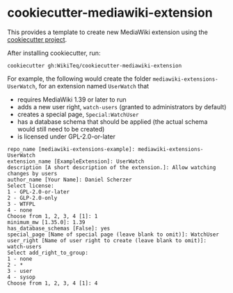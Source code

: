 # cookiecutter-mediawiki-extension

This provides a template to create new MediaWiki extension using the
[cookiecutter project](https://github.com/cookiecutter/cookiecutter).

After installing cookiecutter, run:
```
cookiecutter gh:WikiTeq/cookiecutter-mediawiki-extension
```

For example, the following would create the folder
`mediawiki-extensions-UserWatch`, for an extension named `UserWatch` that
- requires MediaWiki 1.39 or later to run
- adds a new user right, `watch-users` (granted to administrators by default)
- creates a special page, `Special:WatchUser`
- has a database schema that should be applied (the actual schema would still
need to be created)
- is licensed under GPL-2.0-or-later

```
repo_name [mediawiki-extensions-example]: mediawiki-extensions-UserWatch
extension_name [ExampleExtension]: UserWatch
description [A short description of the extension.]: Allow watching changes by users
author_name [Your Name]: Daniel Scherzer
Select license:     
1 - GPL-2.0-or-later
2 - GLP-2.0-only    
3 - WTFPL
4 - none
Choose from 1, 2, 3, 4 [1]: 1
minimum_mw [1.35.0]: 1.39
has_database_schemas [False]: yes
special_page [Name of special page (leave blank to omit)]: WatchUser
user_right [Name of user right to create (leave blank to omit)]: watch-users
Select add_right_to_group:
1 - none
2 - *
3 - user
4 - sysop
Choose from 1, 2, 3, 4 [1]: 4
```